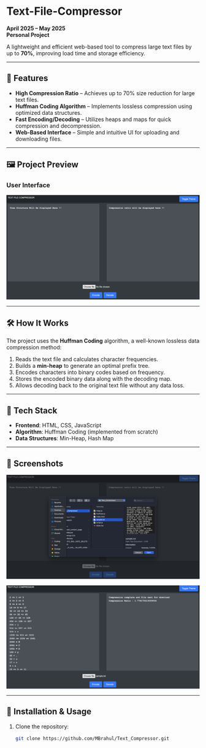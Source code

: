 # Text-File-Compressor

**April 2025 – May 2025**  
**Personal Project**  

A lightweight and efficient web-based tool to compress large text files by up to **70%**, improving load time and storage efficiency.

---

## 🚀 Features
- **High Compression Ratio** – Achieves up to 70% size reduction for large text files.
- **Huffman Coding Algorithm** – Implements lossless compression using optimized data structures.
- **Fast Encoding/Decoding** – Utilizes heaps and maps for quick compression and decompression.
- **Web-Based Interface** – Simple and intuitive UI for uploading and downloading files.

---

## 🖼️ Project Preview


### User Interface
![User Interface](snaps/ui.png)


---

## 🛠️ How It Works
The project uses the **Huffman Coding** algorithm, a well-known lossless data compression method:
1. Reads the text file and calculates character frequencies.
2. Builds a **min-heap** to generate an optimal prefix tree.
3. Encodes characters into binary codes based on frequency.
4. Stores the encoded binary data along with the decoding map.
5. Allows decoding back to the original text file without any data loss.

---

## 📂 Tech Stack
- **Frontend**: HTML, CSS, JavaScript
- **Algorithm**: Huffman Coding (implemented from scratch)
- **Data Structures**: Min-Heap, Hash Map

---

## 📸 Screenshots
![Compression Result](snaps/ui3.png)

![Decompression Result](snaps/ui2.png)

---

## 🔧 Installation & Usage
1. Clone the repository:
   ```bash
   git clone https://github.com/MBrahul/Text_Compressor.git

